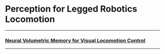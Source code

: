 # Perception for Legged Robotics Locomotion

***
### [Neural Volumetric Memory for Visual Locomotion Control](/Perception_for_Locomotion/Neural%20Volumetric%20Memory%20for%20Visual%20Locomotion%20Control.pdf)

***